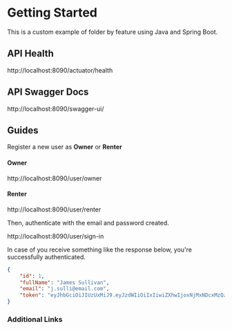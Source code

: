 # Getting Started
This is a custom example of folder by feature using Java and Spring Boot.

## API Health
http://localhost:8090/actuator/health

## API Swagger Docs
http://localhost:8090/swagger-ui/

## Guides

Register a new user as **Owner** or **Renter**

#### Owner
http://localhost:8090/user/owner

#### Renter
http://localhost:8090/user/renter

Then, authenticate with the email and password created.

http://localhost:8090/user/sign-in

In case of you receive something like the response below, you're successfully 
authenticated.

```json
{
    "id": 1,
    "fullName": "James Sullivan",
    "email": "j.sulli@email.com",
    "token": "eyJhbGciOiJIUzUxMiJ9.eyJzdWIiOiIxIiwiZXhwIjoxNjMxNDcxMzQzfQ.PUb0GzqTCHsaZwEOY9XTTf6tsDSTuscGaRB7Sp82cnQaX5vDSyTFvMG3eJ4TdBGITFtF5QkMPRTm84KGLGLUFA"
}
```


### Additional Links


